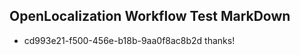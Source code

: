 ## OpenLocalization Workflow Test MarkDown
* cd993e21-f500-456e-b18b-9aa0f8ac8b2d thanks!

<!--HONumber=Jul16_HO4-->



